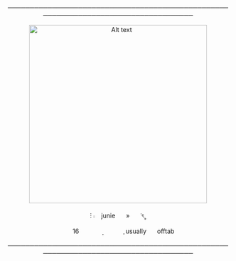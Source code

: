 <p align="center"> ────────────────────────────────────────────────────────────────────────────────────
<p align="center"> <img src="https://github.com/giannahundy-crypto/giannahundy-crypto/blob/c7fffea34023739b25428a0c3a6cc9e833f9768a/coloredtexture.png" alt="Alt text" width="400"/> 
<p align="center"> ⫶ 𓏻 ⠀junie　⠀»　⠀ᣟৎ˳
<p align="center">⠀ㅤㅤㅤ16　⠀　⠀ ̣̣⠀　⠀⠀ ֪ usually　⠀offtab　⠀
<p align="center"> ────────────────────────────────────────────────────────────────────────────────────
